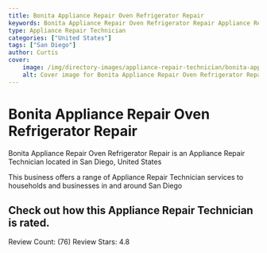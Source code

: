 ```yaml
---
title: Bonita Appliance Repair Oven Refrigerator Repair
keywords: Bonita Appliance Repair Oven Refrigerator Repair Appliance Repair Technician San Diego United States 
type: Appliance Repair Technician 
categories: ["United States"]
tags: ["San Diego"]
author: Curtis
cover:
    image: /img/directory-images/appliance-repair-technician/bonita-appliance-repair-oven-refrigerator-repair.webp
    alt: Cover image for Bonita Appliance Repair Oven Refrigerator Repair the United States based Appliance Repair Technician servicing San Diego 
---
```


# Bonita Appliance Repair Oven Refrigerator Repair
Bonita Appliance Repair Oven Refrigerator Repair is an Appliance Repair Technician located in San Diego, United States

This business offers a range of Appliance Repair Technician services to households and businesses in and around San Diego

## Check out how this Appliance Repair Technician is rated.
Review Count: (76)
Review Stars: 4.8
